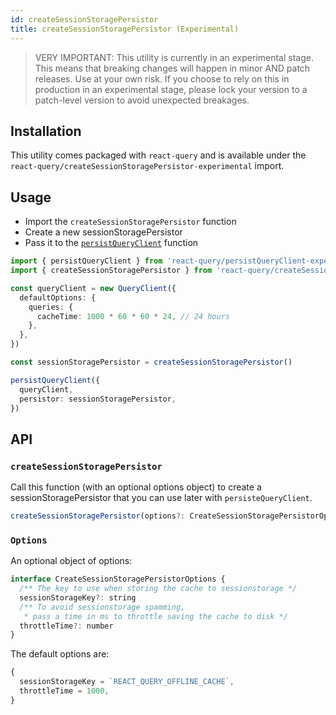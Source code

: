 ```yaml
---
id: createSessionStoragePersistor
title: createSessionStoragePersistor (Experimental)
---
```


> VERY IMPORTANT: This utility is currently in an experimental stage. This means that breaking changes will happen in minor AND patch releases. Use at your own risk. If you choose to rely on this in production in an experimental stage, please lock your version to a patch-level version to avoid unexpected breakages.

## Installation

This utility comes packaged with `react-query` and is available under the `react-query/createSessionStoragePersistor-experimental` import.

## Usage

- Import the `createSessionStoragePersistor` function
- Create a new sessionStoragePersistor
- Pass it to the [`persistQueryClient`](../persistQueryClient) function

```ts
import { persistQueryClient } from 'react-query/persistQueryClient-experimental'
import { createSessionStoragePersistor } from 'react-query/createSessionStoragePersistor-experimental'

const queryClient = new QueryClient({
  defaultOptions: {
    queries: {
      cacheTime: 1000 * 60 * 60 * 24, // 24 hours
    },
  },
})

const sessionStoragePersistor = createSessionStoragePersistor()

persistQueryClient({
  queryClient,
  persistor: sessionStoragePersistor,
})
```

## API

### `createSessionStoragePersistor`

Call this function (with an optional options object) to create a sessionStoragePersistor that you can use later with `persisteQueryClient`.

```js
createSessionStoragePersistor(options?: CreateSessionStoragePersistorOptions)
```

### `Options`

An optional object of options:

```js
interface CreateSessionStoragePersistorOptions {
  /** The key to use when storing the cache to sessionstorage */
  sessionStorageKey?: string
  /** To avoid sessionstorage spamming,
   * pass a time in ms to throttle saving the cache to disk */
  throttleTime?: number
}
```

The default options are:

```js
{
  sessionStorageKey = `REACT_QUERY_OFFLINE_CACHE`,
  throttleTime = 1000,
}
```

